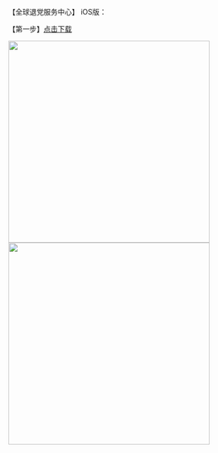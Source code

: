 <p>【全球退党服务中心】 iOS版：</p>
<p>【第一步】<a href="https://github.com/fanqiangla/ruanjian/blob/master/tuidang.mobileconfig">点击下载</a></p>

<img src="https://gitlab.com/fanqiangla/ruanjian/-/raw/master/no1.jpg" width="400px">

<img src="https://gitlab.com/fanqiangla/ruanjian/-/raw/master/no2.jpg" width="400px">
